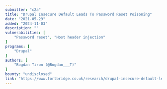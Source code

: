 ```yaml
---
submitter: "c2a"
title: "Drupal Insecure Default Leads To Password Reset Poisoning"
date: "2021-05-29"
added: "2024-11-03"
description: ""
vulnerabilities: [
    "Password reset", "Host header injection"
]
programs: [
    "Drupal"
]
authors: [
    "Bogdan Tiron (@Bogdan___T)"
]
bounty: "undisclosed"
link: "https://www.fortbridge.co.uk/research/drupal-insecure-default-leads-to-password-reset-poisoning/"
---
```





